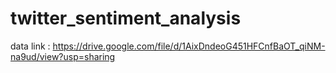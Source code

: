 # twitter_sentiment_analysis
data link : https://drive.google.com/file/d/1AixDndeoG451HFCnfBaOT_qiNM-na9ud/view?usp=sharing
